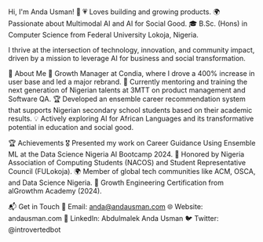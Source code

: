 Hi, I'm Anda Usman! 👋
💗 Loves building and growing products.
🌍 Passionate about Multimodal AI and AI for Social Good.
🎓 B.Sc. (Hons) in Computer Science from Federal University Lokoja, Nigeria.

I thrive at the intersection of technology, innovation, and community impact, driven by a mission to leverage AI for business and social transformation.

🚀 About Me
🌟 Growth Manager at Condia, where I drove a 400% increase in user base and led a major rebrand.
🔭 Currently mentoring and training the next generation of Nigerian talents at 3MTT on product management and Software QA.
🏆 Developed an ensemble career recommendation system that supports Nigerian secondary school students based on their academic results.
💡 Actively exploring AI for African Languages and its transformative potential in education and social good.

🏆 Achievements
🎖️ Presented my work on Career Guidance Using Ensemble ML at the Data Science Nigeria AI Bootcamp 2024.
🏅 Honored by Nigeria Association of Computing Students (NACOS) and Student Representative Council (FULokoja).
🌍 Member of global tech communities like ACM, OSCA, and Data Science Nigeria.
🏅 Growth Engineering Certification from alGrowthm Academy (2024).


📬 Get in Touch
📧 Email: anda@andausman.com
🌐 Website: andausman.com
💼 LinkedIn: Abdulmalek Anda Usman
🐦 Twitter: @introvertedbot





